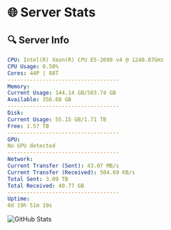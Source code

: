 # 🌐 Server Stats
## 🔍 Server Info
```yaml
CPU: Intel(R) Xeon(R) CPU E5-2699 v4 @ 1240.87GHz
CPU Usage: 0.50%
Cores: 44P | 88T
-----------------------------------
Memory:
Current Usage: 144.14 GB/503.74 GB
Available: 356.68 GB
-----------------------------------
Disk:
Current Usage: 55.15 GB/1.71 TB
Free: 1.57 TB
-----------------------------------
GPU:
No GPU detected
-----------------------------------
Network:
Current Transfer (Sent): 43.07 MB/s
Current Transfer (Received): 504.69 KB/s
Total Sent: 3.09 TB
Total Received: 40.77 GB
-----------------------------------
Uptime:
0d 19h 51m 19s
```
![GitHub Stats](https://img.shields.io/badge/Updated-2025-03-08_17:14:08-blue)